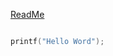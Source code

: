 [ReadMe](https://github.com/DanteJones/Directory/blob/master/README.md)

```C

printf("Hello Word");
```
